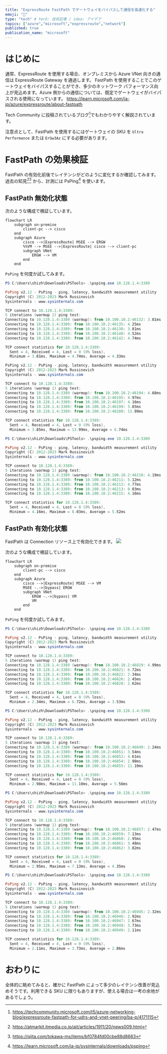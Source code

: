```yaml
---
title: "ExpressRoute FastPath でゲートウェイをバイパスして通信を高速化する"
emoji: "🚅"
type: "tech" # tech: 技術記事 / idea: アイデア
topics: ["azure","microsoft","expressroute","network"]
published: true
publication_name: "microsoft"
---
```

# はじめに
通常、ExpressRoute を使用する場合、オンプレミスから Azure VNet 向きの通信は ExpressRoute Gateway を通過します。 FastPath を使用することでこのゲートウェイをバイパスすることができ、多少のネットワーク パフォーマンス向上が見込めます。Azure 側からの通信については、既定でゲートウェイがバイパスされる使用になっています。
https://learn.microsoft.com/ja-jp/azure/expressroute/about-fastpath

Tech Community に投稿されているブログ[^1]でもわかりやすく解説されています。
[^1]:https://techcommunity.microsoft.com/t5/azure-networking-blog/expressroute-fastpath-for-udrs-and-vnet-peering/ba-p/4171115

注意点として、FastPath を使用するにはゲートウェイの SKU を `Ultra Performance` または `ErGw3Az` にする必要があります。

# FastPath の効果検証
FastPath の有効化前後でレイテンシがどのように変化するか確認してみます。過去の知見[^2][^3] から、計測には PsPing[^4] を使います。
[^2]:https://atmarkit.itmedia.co.jp/ait/articles/1911/20/news009.html
[^3]:https://qiita.com/tokawa-ms/items/bf0784fd00cbe88d8663
[^4]:https://learn.microsoft.com/ja-jp/sysinternals/downloads/psping

## FastPath 無効化状態
次のような構成で検証しています。
```mermaid
flowchart LR
	subgraph on-premise
		client-pc --> cisco
	end
	subgraph Azure 
		cisco -->|ExpressRoute| MSEE --> ERGW
		%%VM --> MSEE -->|ExpressRoute| cisco --> client-pc
		subgraph VNet
			ERGW --> VM
		end
	end
```

`PsPing` を何度か試してみます。

```powershell
PS C:\Users\shizh\Downloads\PSTools> .\psping.exe 10.128.1.4:3389

PsPing v2.12 - PsPing - ping, latency, bandwidth measurement utility
Copyright (C) 2012-2023 Mark Russinovich
Sysinternals - www.sysinternals.com

TCP connect to 10.128.1.4:3389:
5 iterations (warmup 1) ping test:
Connecting to 10.128.1.4:3389 (warmup): from 10.100.10.2:46132: 3.81ms
Connecting to 10.128.1.4:3389: from 10.100.10.2:46135: 4.25ms
Connecting to 10.128.1.4:3389: from 10.100.10.2:46138: 3.81ms
Connecting to 10.128.1.4:3389: from 10.100.10.2:46140: 4.52ms
Connecting to 10.128.1.4:3389: from 10.100.10.2:46142: 4.74ms

TCP connect statistics for 10.128.1.4:3389:
  Sent = 4, Received = 4, Lost = 0 (0% loss),
  Minimum = 3.81ms, Maximum = 4.74ms, Average = 4.33ms

PsPing v2.12 - PsPing - ping, latency, bandwidth measurement utility
Copyright (C) 2012-2023 Mark Russinovich
Sysinternals - www.sysinternals.com

TCP connect to 10.128.1.4:3389:
5 iterations (warmup 1) ping test:
Connecting to 10.128.1.4:3389 (warmup): from 10.100.10.2:46194: 4.68ms
Connecting to 10.128.1.4:3389: from 10.100.10.2:46195: 4.97ms
Connecting to 10.128.1.4:3389: from 10.100.10.2:46197: 4.16ms
Connecting to 10.128.1.4:3389: from 10.100.10.2:46199: 3.85ms
Connecting to 10.128.1.4:3389: from 10.100.10.2:46200: 13.99ms

TCP connect statistics for 10.128.1.4:3389:
  Sent = 4, Received = 4, Lost = 0 (0% loss),
  Minimum = 3.85ms, Maximum = 13.99ms, Average = 6.74ms

PS C:\Users\shizh\Downloads\PSTools> .\psping.exe 10.128.1.4:3389

PsPing v2.12 - PsPing - ping, latency, bandwidth measurement utility
Copyright (C) 2012-2023 Mark Russinovich
Sysinternals - www.sysinternals.com

TCP connect to 10.128.1.4:3389:
5 iterations (warmup 1) ping test:
Connecting to 10.128.1.4:3389 (warmup): from 10.100.10.2:46210: 4.19ms
Connecting to 10.128.1.4:3389: from 10.100.10.2:46211: 5.12ms
Connecting to 10.128.1.4:3389: from 10.100.10.2:46212: 4.77ms
Connecting to 10.128.1.4:3389: from 10.100.10.2:46213: 8.03ms
Connecting to 10.128.1.4:3389: from 10.100.10.2:46215: 4.16ms

TCP connect statistics for 10.128.1.4:3389:
  Sent = 4, Received = 4, Lost = 0 (0% loss),
  Minimum = 4.16ms, Maximum = 8.03ms, Average = 5.52ms

```

## FastPath 有効化状態
FastPath は Connection リソース上で有効化できます。
![](../images/20240714-expressroute-fastpath/01.png)

次のような構成で検証しています。
```mermaid
flowchart LR
	subgraph on-premise
		client-pc --> cisco
	end
	subgraph Azure 
		cisco -->|ExpressRoute| MSEE --> VM
		MSEE -.->|bypass| ERGW
		subgraph VNet
			ERGW -.->|bypass| VM
			VM
		end
	end
```
`PsPing` を何度か試してみます。

```powershell
PS C:\Users\shizh\Downloads\PSTools> .\psping.exe 10.128.1.4:3389

PsPing v2.12 - PsPing - ping, latency, bandwidth measurement utility
Copyright (C) 2012-2023 Mark Russinovich
Sysinternals - www.sysinternals.com

TCP connect to 10.128.1.4:3389:
5 iterations (warmup 1) ping test:
Connecting to 10.128.1.4:3389 (warmup): from 10.100.10.2:46819: 4.99ms
Connecting to 10.128.1.4:3389: from 10.100.10.2:46821: 6.72ms
Connecting to 10.128.1.4:3389: from 10.100.10.2:46822: 2.34ms
Connecting to 10.128.1.4:3389: from 10.100.10.2:46826: 2.45ms
Connecting to 10.128.1.4:3389: from 10.100.10.2:46828: 2.62ms

TCP connect statistics for 10.128.1.4:3389:
  Sent = 4, Received = 4, Lost = 0 (0% loss),
  Minimum = 2.34ms, Maximum = 6.72ms, Average = 3.53ms

PS C:\Users\shizh\Downloads\PSTools> .\psping.exe 10.128.1.4:3389

PsPing v2.12 - PsPing - ping, latency, bandwidth measurement utility
Copyright (C) 2012-2023 Mark Russinovich
Sysinternals - www.sysinternals.com

TCP connect to 10.128.1.4:3389:
5 iterations (warmup 1) ping test:
Connecting to 10.128.1.4:3389 (warmup): from 10.100.10.2:46849: 2.24ms
Connecting to 10.128.1.4:3389: from 10.100.10.2:46851: 3.54ms
Connecting to 10.128.1.4:3389: from 10.100.10.2:46852: 4.61ms
Connecting to 10.128.1.4:3389: from 10.100.10.2:46854: 2.98ms
Connecting to 10.128.1.4:3389: from 10.100.10.2:46855: 11.10ms

TCP connect statistics for 10.128.1.4:3389:
  Sent = 4, Received = 4, Lost = 0 (0% loss),
  Minimum = 2.98ms, Maximum = 11.10ms, Average = 5.56ms

PS C:\Users\shizh\Downloads\PSTools> .\psping.exe 10.128.1.4:3389

PsPing v2.12 - PsPing - ping, latency, bandwidth measurement utility
Copyright (C) 2012-2023 Mark Russinovich
Sysinternals - www.sysinternals.com

TCP connect to 10.128.1.4:3389:
5 iterations (warmup 1) ping test:
Connecting to 10.128.1.4:3389 (warmup): from 10.100.10.2:46857: 2.47ms
Connecting to 10.128.1.4:3389: from 10.100.10.2:46859: 7.13ms
Connecting to 10.128.1.4:3389: from 10.100.10.2:46860: 2.95ms
Connecting to 10.128.1.4:3389: from 10.100.10.2:46861: 3.48ms
Connecting to 10.128.1.4:3389: from 10.100.10.2:46862: 3.82ms

TCP connect statistics for 10.128.1.4:3389:
  Sent = 4, Received = 4, Lost = 0 (0% loss),
  Minimum = 2.95ms, Maximum = 7.13ms, Average = 4.35ms

PS C:\Users\shizh\Downloads\PSTools> .\psping.exe 10.128.1.4:3389

PsPing v2.12 - PsPing - ping, latency, bandwidth measurement utility
Copyright (C) 2012-2023 Mark Russinovich
Sysinternals - www.sysinternals.com

TCP connect to 10.128.1.4:3389:
5 iterations (warmup 1) ping test:
Connecting to 10.128.1.4:3389 (warmup): from 10.100.10.2:46945: 2.32ms
Connecting to 10.128.1.4:3389: from 10.100.10.2:46946: 2.92ms
Connecting to 10.128.1.4:3389: from 10.100.10.2:46947: 2.67ms
Connecting to 10.128.1.4:3389: from 10.100.10.2:46948: 3.73ms
Connecting to 10.128.1.4:3389: from 10.100.10.2:46949: 2.11ms

TCP connect statistics for 10.128.1.4:3389:
  Sent = 4, Received = 4, Lost = 0 (0% loss),
  Minimum = 2.11ms, Maximum = 3.73ms, Average = 2.86ms

```

# おわりに
全体的に眺めてみると、確かに FastPath によって多少のレイテンシ改善が見込めそうです。利用できる SKU に限りもありますが、使える場合は一考の余地があるでしょう。